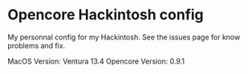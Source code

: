 # Opencore Hackintosh config

My personnal config for my Hackintosh. See the issues page for know problems and fix.

MacOS Version: Ventura 13.4
Opencore Version: 0.9.1
